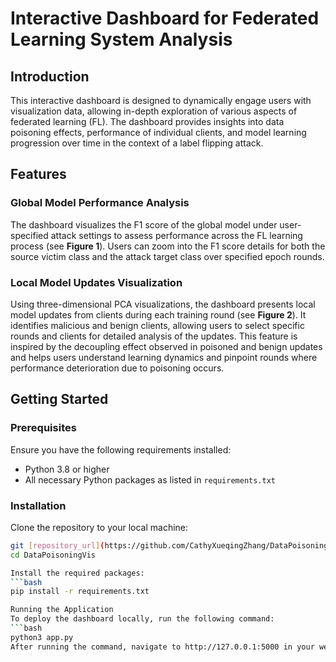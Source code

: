 # Interactive Dashboard for Federated Learning System Analysis

## Introduction
This interactive dashboard is designed to dynamically engage users with visualization data, allowing in-depth exploration of various aspects of federated learning (FL). The dashboard provides insights into data poisoning effects, performance of individual clients, and model learning progression over time in the context of a label flipping attack.

## Features
### Global Model Performance Analysis
The dashboard visualizes the F1 score of the global model under user-specified attack settings to assess performance across the FL learning process (see **Figure 1**). Users can zoom into the F1 score details for both the source victim class and the attack target class over specified epoch rounds.

### Local Model Updates Visualization
Using three-dimensional PCA visualizations, the dashboard presents local model updates from clients during each training round (see **Figure 2**). It identifies malicious and benign clients, allowing users to select specific rounds and clients for detailed analysis of the updates. This feature is inspired by the decoupling effect observed in poisoned and benign updates and helps users understand learning dynamics and pinpoint rounds where performance deterioration due to poisoning occurs.

## Getting Started

### Prerequisites
Ensure you have the following requirements installed:
- Python 3.8 or higher
- All necessary Python packages as listed in `requirements.txt`

### Installation
Clone the repository to your local machine:
```bash
git [repository_url](https://github.com/CathyXueqingZhang/DataPoisoningVis.git)
cd DataPoisoningVis

Install the required packages:
```bash
pip install -r requirements.txt

Running the Application
To deploy the dashboard locally, run the following command:
```bash
python3 app.py
After running the command, navigate to http://127.0.0.1:5000 in your web browser to access the dashboard.
